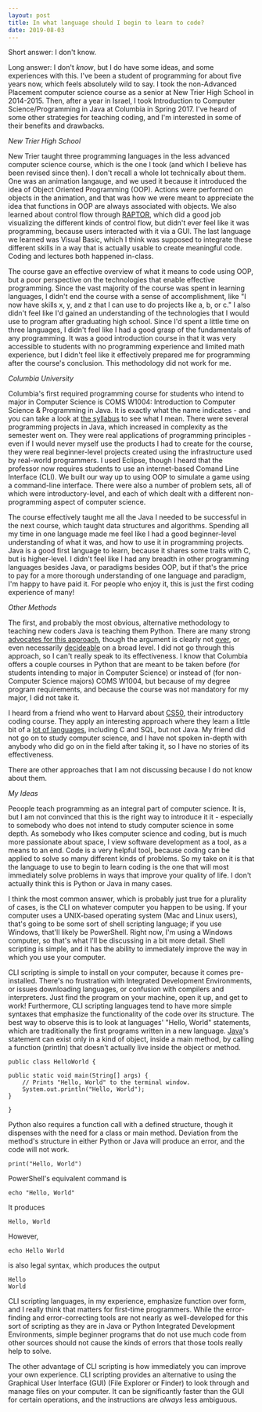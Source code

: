 ```yaml
---
layout: post
title: In what language should I begin to learn to code?
date: 2019-08-03
---
```


Short answer: I don't know.

Long answer: I don't *know*, but I do have some ideas, and some experiences with this. I've been a student of programming for about five years now, which feels absolutely wild to say. I took the non-Advanced Placement computer science course as a senior at New Trier High School in 2014-2015. Then, after a year in Israel, I took Introduction to Computer Science/Programming in Java at Columbia in Spring 2017. I've heard of some other strategies for teaching coding, and I'm interested in some of their benefits and drawbacks.

*New Trier High School*

New Trier taught three programming languages in the less advanced computer science course, which is the one I took (and which I believe has been revised since then). I don't recall a whole lot technically about them. One was an animation langauge, and we used it because it introduced the idea of Object Oriented Programming (OOP). Actions were performed on objects in the animation, and that was how we were meant to appreciate the idea that functions in OOP are always associated with objects. We also learned about control flow through [RAPTOR](https://raptor.martincarlisle.com/), which did a good job visualizing the different kinds of control flow, but didn't ever feel like it was programming, because users interacted with it via a GUI. The last language we learned was Visual Basic, which I think was supposed to integrate these different skills in a way that is actually usable to create meaningful code. Coding and lectures both happened in-class.

The course gave an effective overview of what it means to code using OOP, but a poor perspective on the technologies that enable effective programming. Since the vast majority of the course was spent in learning languages, I didn't end the course with a sense of accomplishment, like "I now have skills x, y, and z that I can use to do projects like a, b, or c." I also didn't feel like I'd gained an understanding of the technologies that I would use to program after graduating high school. Since I'd spent a little time on three languages, I didn't feel like I had a good grasp of the fundamentals of any programming. It was a good introduction course in that it was very accessible to students with no programming experience and limited math experience, but I didn't feel like it effectively prepared me for programming after the course's conclusion. This methodology did not work for me.



*Columbia University*

Columbia's first required programming course for students who intend to major in Computer Science is COMS W1004: Introduction to Computer Science & Programming in Java. It is exactly what the name indicates - and you can take a look at [the syllabus](http://www.cs.columbia.edu/~cannon/1004/syllabus.html) to see what I mean. There were several programming projects in Java, which increased in complexity as the semester went on. They were real applications of programming principles - even if I would never myself use the products I had to create for the course, they were real beginner-level projects created using the infrastructure used by real-world programmers. I used Eclipse, though I heard that the professor now requires students to use an internet-based Comand Line Interface (CLI). We built our way up to using OOP to simulate a game using a command-line interface. There were also a number of problem sets, all of which were introductory-level, and each of which dealt with a different non-programming aspect of computer science. 

The course effectively taught me all the Java I needed to be successful in the next course, which taught data structures and algorithms. Spending all my time in one language made me feel like I had a good beginner-level understanding of what it was, and how to use it in programming projects. Java is a good first language to learn, because it shares some traits with C, but is higher-level. I didn't feel like I had any breadth in other programming languages besides Java, or paradigms besides OOP, but if that's the price to pay for a more thorough understanding of one language and paradigm, I'm happy to have paid it. For people who enjoy it, this is just the first coding experience of many! 



*Other Methods*

The first, and probably the most obvious, alternative methodology to teaching new coders Java is teaching them Python. There are many strong [advocates for this approach](https://www.geeksforgeeks.org/is-it-snakepython-or-coffeejava-wholl-win/), though the argument is clearly not [over](https://www.educba.com/java-vs-python/), or even necessarily [decideable](https://medium.com/@dev.n/the-beginners-dilemma-should-i-learn-java-or-python-7efed89dc5b1) on a broad level. I did not go through this approach, so I can't really speak to its effectiveness. I know that Columbia offers a couple courses in Python that are meant to be taken before (for students intending to major in Computer Science) or instead of (for non-Computer Science majors) COMS W1004, but because of my degree program requirements, and because the course was not mandatory for my major, I did not take it.

I heard from a friend who went to Harvard about [CS50](https://cs50.harvard.edu/college/2019/fall/), their introductory coding course. They apply an interesting approach where they learn a little bit of a [lot of languages](https://cs50.harvard.edu/college/2019/fall/faqs/#curriculum), including C and SQL, but not Java. My friend did not go on to study computer science, and I have not spoken in-depth with anybody who did go on in the field after taking it, so I have no stories of its effectiveness. 

There are other approaches that I am not discussing because I do not know about them.



*My Ideas*

Peoople teach programming as an integral part of computer science. It is, but I am not convinced that this is the right way to introduce it it - especially to somebody who does not intend to study computer science in some depth. As somebody who likes computer science and coding, but is much more passionate about space, I view software development as a tool, as a means to an end. Code is a very helpful tool, because coding can be applied to solve so many different kinds of problems. So my take on it is that the language to use to begin to learn coding is the one that will most immediately solve problems in ways that improve your quality of life. I don't actually think this is Python or Java in many cases. 

I think the most common answer, which is probably just true for a plurality of cases, is the CLI on whatever computer you happen to be using. If your computer uses a UNIX-based operating system (Mac and Linux users), that's going to be some sort of shell scripting language; if you use Windows, that'll likely be PowerShell. Right now, I'm using a Windows computer, so that's what I'll be discussing in a bit more detail. Shell scripting is simple, and it has the ability to immediately improve the way in which you use your computer. 

CLI scripting is simple to install on your computer, because it comes pre-installed. There's no frustration with Integrated Development Environments, or issues downloading languages, or confusion with compilers and interpreters. Just find the program on your machine, open it up, and get to work! Furthermore, CLI scripting languages tend to have more simple syntaxes that emphasize the functionality of the code over its structure. The best way to observe this is to look at languages' "Hello, World" statements, which are traditionally the first programs written in a new language. [Java](https://introcs.cs.princeton.edu/java/11hello/HelloWorld.java.html)'s statement can exist only in a kind of object, inside a main method, by calling a function (println) that doesn't actually live inside the object or method.

	public class HelloWorld {

  	public static void main(String[] args) {
        // Prints "Hello, World" to the terminal window.
        System.out.println("Hello, World");
  	}

	}
	
Python also requires a function call with a defined structure, though it dispenses with the need for a class or main method. Deviation from the method's structure in either Python or Java will produce an error, and the code will not work.

	print("Hello, World")
	
PowerShell's equivalent command is 

	echo "Hello, World"
	
It produces

	Hello, World
	
However, 
	
	echo Hello World
	
is also legal syntax, which produces the output

	Hello
	World

CLI scripting languages, in my experience, emphasize function over form, and I really think that matters for first-time programmers. While the error-finding and error-correcting tools are not nearly as well-developed for this sort of scripting as they are in Java or Python Integrated Development Environments, simple beginner programs that do not use much code from other sources should not cause the kinds of errors that those tools really help to solve. 

The other advantage of CLI scripting is how immediately you can improve your own experience. CLI scripting provides an alternative to using the Graphical User Interface (GUI) (File Explorer or Finder) to look through and manage files on your computer. It can be significantly faster than the GUI for certain operations, and the instructions are *always* less ambiguous. 
